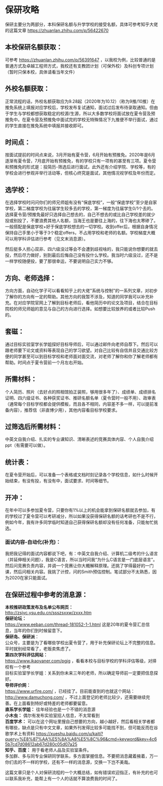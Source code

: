 # 保研攻略
保研主要分为两部分，本科保研名额与升学学校的接受名额，具体可参考知乎大佬的这篇文章 https://zhuanlan.zhihu.com/p/56422670 <br>

## 本校保研名额获取：
可参考 https://zhuanlan.zhihu.com/p/56391647 ，以我校为例，比较普通的是普通方式及卓越工程师方式，我校还有支教团计划（可保外校）及科创专项计划（暂时只保本校，具体请看当年文件）<br>

## 外校名额获取：
正常流程的话，外校名额获取应为9.28起（2020年为10.12）（称为9推/10推）在推免系统上填报对应学校后，学校发布复试通知，面试过后发布待录取通知。但由于学生与学校都想获取稳定的校源/生源，所以大多数学校将面试放在夏令营及预推免中。在夏令营及预推免中面试完的学校无特殊情况下九推便不举行面试，通过的学生直接在推免系统中填报并接收即可。<br>

## 时间点：
按面试提前的时间点来说，3月开始有夏令营，6月开始有预推免。2020年是6月逐渐有夏令营，7月底开始有预推免，有的学校只有一项有的甚至有三项。夏令营和预推免的形式是：投简历-筛选后进行面试，此外还有介绍学院、学校等，有的学校会进行参观并举行活动等，但核心终究是面试，其他情况视学校及年份而定。<br>

## 选学校：
在选择学校时问问你们的师兄师姐有没有“保底学校”，一般“保底学校”至少是自家学校，第二梯度学校为往届学生较多去的学校，第一梯度为往届学生0/1个去的。选择夏令营/预推免最好只选择自己想去的，自己不想去的或比自己学校差的就少投或别投了，不要浪费其他人名额，当海王也是要往上海的，往下海也太寒碜了。一般搭配是保底学校+好于保底学校想去的一切学校。收到offer后，根据自身情况保持自己手里小于等于3个稳定offers，不占用学校和老师的名额。学校梯度大概可以用学科评估进行参考（见文末消息源）。

然后挺多人担心双非、四六级没过等会不会遭到歧视啥的，我只能说你想要的就去投，然后尽力做好，别到最后后悔自己没有投什么学校。我当时六级没过，还不是一样学校随便投，要了那很幸运，不要说明自己实力不够。

## 方向、老师选择：
方向方面，自动化学子可以看看知乎上的大佬"系统与控制"的一系列文章，对初步了解你的方向有一定的帮助。其他方向的我暂不涉及，知道的同学我可以补充补充。在对应学院官网上了解到目标老师后，看他简历中的论文及项目，结合在目标院校的师兄师姐的意见与自己的方向进行选择。如想要比较放养的或者比较Push的。

## 套磁：
通过目标实验室学长学姐探好目标导师后，可以通过邮件向老师自荐下。然后可以跟老师要下论文或资料等表现自己的学习欲望。对自己比较有自信并且交通比较方便的同学甚至可以到目标学校和老师面对面交流，对老师了解你和你了解老师都有帮助。时间点于夏令营前一个月左右开始。

## 所需材料：
个人简历、照片（去好点的照相馆拍正装照，够用很多年了）、成绩单、成绩排名证明、四六级证书、各种获奖证书、推研名额名单（夏令营时一般不用）、政审表（通常每个目标学校都会提供模板，而且各不相同，内容差不多一样，可以提前准备内容），推荐信（非直博少用），其他内容看目标学校要求。

## 过筛选后所需材料：
中英文自我介绍、扎实的专业课知识、清晰表述的竞赛具体内容、个人自我介绍ppt（有需要可以做）。

## 统计表：
在夏令营开始后，可以准备一个表格或文档时刻记录各个学校信息，如什么时候开始结束，有没有投，有没有中，面试要求、时间等细节。

## 开冲：
在年中可以多参加夏令营，只要你有1%以上的机会能拿到保研名额就去参加，有的学校过了夏令营可以考研减分，所以如果没获得保研名额的话考研也不是不行，例如今年，我有许多同学临时知道自己获得保研名额却没有任何准备，只能匆忙挑选。

### 面试内容-自动化(补充)：
我把我记得的面试内容都说下吧，有：中英文自我介绍、计算机二级考的什么语言（并延伸相关问题），我是C语言，所以当时问我“为什么C语言是一门底层语言”。然后问竞赛负责内容，并调一个竞赛让你大概解释原理。还挑了学得最好的一门课，然后问相关内容。我挑了计控，问的Smith预估控制。笔试部分不太熟悉，因为2020在家只能面试。

## 在保研过程中参考的消息源：
**本校推研政策发布及名单公布网页：**<br> http://zsjyc.ysu.edu.cn/ssszsxxw/zxxx.htm <br>
**保研论坛：**<br> https://www.eeban.com/thread-181052-1-1.html  这是20年的夏令营汇总信息，当年的你们到时候留意下。<br>
**保研岛、保研派**：<br>公众号，主要是为了看哪些学校出夏令营了，用于补充保研论坛上不完整的信息。平时就别经常看了，老贩卖焦虑了。<br>
**第四次学科评估网站：**<br>https://www.ikaoyaner.com/pgjg ，看看本校与目标学校的学科评估等级，对择校有一个参考<br>
目标实验室学长学姐：关系到你未来三年的老师，所以确定导师前一定要把信息探好。<br>
**导师评价网：**<br>https://www.urfire.com/ ，已经挂了。目前能查到的也就这个网站：http://www.damuchong.com/ ，不过上面登记的老师比较少，还需要继续完善。在上面看到特好或特差的老师都要留意。<br>
**直系学长学姐：** 往年经验也是一个不错的消息源<br>
**小木虫：** 偶尔有发布实验室招人信息，不太常看到<br>
**百度学术：** 可以在这个网址里搜自己想要的方向，越小越好，然后看相关学者都有哪些，缺点是只有中文文章，如果外刊发得比较多可能找不到，但可能反而在谷歌学术上有资料 https://xueshu.baidu.com/u/kaiti?query=%E8%87%AA%E5%8A%A8%E5%8C%96&cmd=keyword&key=4c65b7cd7d08612ab67d280c05d07a25<br>
**知乎、百度：** 用于看老师人品及实验室条件。<br>
多加群、多与同专业保研同学联系，多方面掌握信息。不要把消息藏着掖着，万一你们去的不一样的学校，还有不一样的消息源，交换一下岂不美哉。<br>

这篇文章只是个人对保研流程的一个大概总结，如有错误欢迎指正，有补充的也可以联系我补充，能帮上有一个人的话就不算浪费我的时间了。
